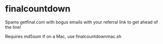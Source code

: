 # finalcountdown
Spams getfinal.com with bogus emails with your referral link to get ahead of the line!

Requires md5sum
If on a Mac, use finalcountdownmac.sh
